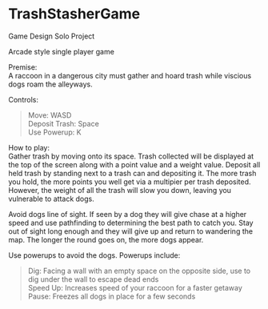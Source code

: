 # TrashStasherGame
Game Design Solo Project

Arcade style single player game

Premise: <br />
A raccoon in a dangerous city must gather and hoard trash while viscious dogs roam the alleyways.

Controls: <br />
> Move: WASD <br />
> Deposit Trash: Space <br />
> Use Powerup: K

How to play: <br />
Gather trash by moving onto its space. Trash collected will be displayed at the top of the screen along with 
a point value and a weight value. Deposit all held trash by standing next to a trash can and depositing it.
The more trash you hold, the more points you well get via a multipier per trash deposited. However, the 
weight of all the trash will slow you down, leaving you vulnerable to attack dogs.

Avoid dogs line of sight. If seen by a dog they will give chase at a higher speed and use pathfinding to 
determining the best path to catch you. Stay out of sight long enough and they will give up and return
to wandering the map. The longer the round goes on, the more dogs appear.

Use powerups to avoid the dogs. Powerups include: <br />
> Dig: Facing a wall with an empty space on the opposite side, use to dig under the wall to escape dead ends <br />
> Speed Up: Increases speed of your raccoon for a faster getaway <br />
> Pause: Freezes all dogs in place for a few seconds <br />
